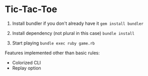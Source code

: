 # Tic-Tac-Toe

1. Install bundler if you don't already have it
`gem install bundler`

2. Install dependency (not plural in this case)
`bundle install`

3. Start playing
`bundle exec ruby game.rb`

Features implemented other than basic rules:
- Colorized CLI
- Replay option
